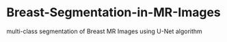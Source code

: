 # Breast-Segmentation-in-MR-Images
multi-class segmentation of Breast MR Images using U-Net algorithm
